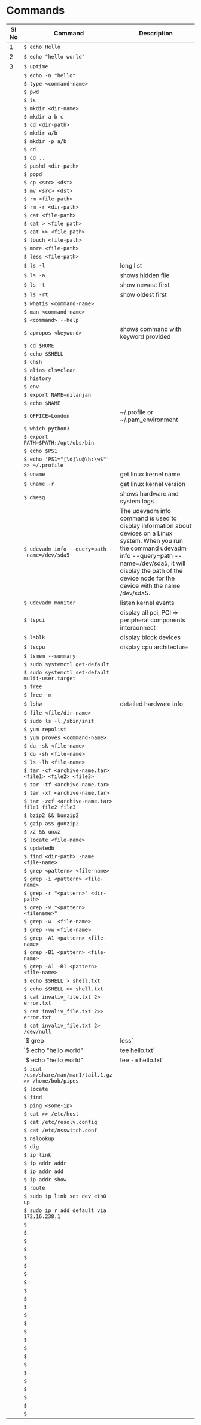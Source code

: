 # Commands

|Sl No| Command | Description|
|-----|---------|------------|
|1|`$ echo Hello`||
|2|`$ echo "hello world"`||
|3|`$ uptime`||
||`$ echo -n "hello"`||
||`$ type <command-name>`||
||`$ pwd`||
||`$ ls`||
||`$ mkdir <dir-name>`||
||`$ mkdir a b c`||
||`$ cd <dir-path>`||
||`$ mkdir a/b`||
||`$ mkdir -p a/b`||
||`$ cd`||
||`$ cd ..`||
||`$ pushd <dir-path>`||
||`$ popd`||
||`$ cp <src> <dst>`||
||`$ mv <src> <dst>`||
||`$ rm <file-path>`||
||`$ rm -r <dir-path>`||
||`$ cat <file-path>`||
||`$ cat > <file path>`||
||`$ cat >> <file path>`||
||`$ touch <file-path>`||
||`$ more <file-path>`||
||`$ less <file-path>`||
||`$ ls -l`|long list|
||`$ ls -a`|shows hidden file|
||`$ ls -t`|show newest first|
||`$ ls -rt`|show oldest first|
||`$ whatis <command-name>`||
||`$ man <command-name>`||
||`$ <command> --help`||
||`$ apropos <keyword>`|shows command with keyword provided|
||`$ cd $HOME`||
||`$ echo $SHELL`||
||`$ chsh`||
||`$ alias cls=clear`||
||`$ history`||
||`$ env`||
||`$ export NAME=nilanjan`| |
||`$ echo $NAME`||
||`$ OFFICE=London`|~/.profile or ~/.pam_environment|
||`$ which python3`||
||`$ export PATH=$PATH:/opt/obs/bin`||
||`$ echo $PS1`||
||`$ echo 'PS1="[\d]\u@\h:\w$"' >> ~/.profile`||
||`$ uname`|get linux kernel name|
||`$ uname -r`|get linux kernel version  |
||`$ dmesg`|shows hardware and system logs|
||`$ udevadm info --query=path --name=/dev/sda5`|The udevadm info command is used to display information about devices on a Linux system. When you run the command udevadm info --query=path --name=/dev/sda5, it will display the path of the device node for the device with the name /dev/sda5.|
||`$ udevadm monitor`|listen kernel events|
||`$ lspci`|display all pci, PCI => peripheral components interconnect|
||`$ lsblk`|display block devices|
||`$ lscpu`|display cpu architecture|
||`$ lsmem --summary`||
||`$ sudo systemctl get-default`||
||`$ sudo systemctl set-default multi-user.target`||
||`$ free`||
||`$ free -m`||
||`$ lshw`|detailed hardware info|
||`$ file <file/dir name>`||
||`$ sudo ls -l /sbin/init`||
||`$ yum repolist`||
||`$ yum proves <command-name>`||
||`$ du -sk <file-name>`||
||`$ du -sh <file-name>`||
||`$ ls -lh <file-name>`||
||`$ tar -cf <archive-name.tar> <file1> <file2> <file3>`||
||`$ tar -tf <archive-name.tar>`||
||`$ tar -xf <archive-name.tar>`||
||`$ tar -zcf <archive-name.tar> file1 file2 file3`||
||`$ bzip2 && bunzip2`||
||`$ gzip a$$ gunzip2`||
||`$ xz && unxz`||
||`$ locate <file-name>`||
||`$ updatedb`||
||`$ find <dir-path> -name <file-name>`||
||`$ grep <pattern> <file-name>`||
||`$ grep -i <pattern> <file-name>`||
||`$ grep -r "<pattern>" <dir-path>`||
||`$ grep -v "<pattern> <filename>"`||
||`$ grep -w  <file-name>`||
||`$ grep -vw <file-name>`||
||`$ grep -A1 <pattern> <file-name>`||
||`$ grep -B1 <pattern> <file-name>`||
||`$ grep -A1 -B1 <pattern> <file-name>`||
||`$ echo $SHELL > shell.txt`||
||`$ echo $SHELL >> shell.txt`||
||`$ cat invaliv_file.txt 2> error.txt `||
||`$ cat invaliv_file.txt 2>> error.txt`||
||`$ cat invaliv_file.txt 2> /dev/null`||
||`$ grep <pattern> <file-name> | less`||
||`$ echo "hello world" | tee hello.txt`||
||`$ echo "hello world" | tee -a hello.txt`||
||`$ zcat /usr/share/man/man1/tail.1.gz >> /home/bob/pipes`||
||`$ locate`||
||`$ find`||
||`$ ping <some-ip>`||
||`$ cat >> /etc/host`||
||`$ cat /etc/resolv.config`||
||`$ cat /etc/nsswitch.conf`||
||`$ nslookup`||
||`$ dig`||
||`$ ip link`||
||`$ ip addr addr`||
||`$ ip addr add` ||
||`$ ip addr show`||
||`$ route`||
||`$ sudo ip link set dev eth0 up`||
||`$ sudo ip r add default via 172.16.238.1`||
||`$ `||
||`$ `||
||`$ `||
||`$ `||
||`$ `||
||`$ `||
||`$ `||
||`$ `||
||`$ `||
||`$ `||
||`$ `||
||`$ `||
||`$ `||
||`$ `||
||`$ `||
||`$ `||
||`$ `||
||`$ `||
||`$ `||
||`$ `||
||`$ `||
||`$ `||
||`$ `||
||`$ `||
